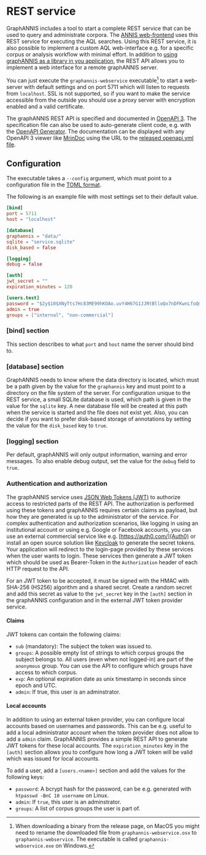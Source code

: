 # REST service

GraphANNIS includes a tool to start a complete REST service that can be used to query and administrate corpora.
The [ANNIS web-frontend](https://github.com/korpling/ANNIS) uses this REST service for executing the AQL searches.
Using this REST service, it is also possible to implement a custom AQL web-interface e.g. for a specific corpus or analysis workflow with minimal effort.
In addition to [using graphANNIS as a library in you application](./embed.md), the REST API allows you to implement a web interface for a remote graphANNIS server.

You can just execute the `graphannis-webservice` executable[^rename] to start a web-server with default settings and on port 5711 which will listen to requests from `localhost`.
SSL is not supported, so if you want to make the service accessible from the outside you should use a proxy server with encryption enabled and a valid certificate.

The graphANNIS REST API is specified and documented in [OpenAPI 3](https://swagger.io/docs/specification/about/).
The specification file can also be used to auto-generate client code, e.g. with the [OpenAPI Generator](https://github.com/OpenAPITools/openapi-generator#overview).
The documentation can be displayed with any OpenAPI 3 viewer like [MrinDoc](https://mrin9.github.io/OpenAPI-Viewer/#/load/https%3A%2F%2Fraw.githubusercontent.com%2Fkorpling%2FgraphANNIS%2Fmaster%2Fwebservice%2Fsrc%2Fopenapi.yml) using the URL to the [released openapi.yml file](https://raw.githubusercontent.com/korpling/graphANNIS/master/webservice/src/openapi.yml).

## Configuration

The executable takes a `--config` argument, which must point to a configuration file in the [TOML format](https://toml.io).

The following is an example file with most settings set to their default value.

```toml
[bind]
port = 5711
host = "localhost"

[database]
graphannis = "data/"
sqlite = "service.sqlite"
disk_based = false

[logging]
debug = false

[auth]
jwt_secret = ""
expiration_minutes = 120

[users.test]
password = "$2y$10$XNyTts7Hc83ME99hKOAo.uvY4H67G1JJRtBlloQx7nDFKwnLfoQmS"
admin = true
groups = ["internal", "non-commercial"]
```

### [bind] section

This section describes to what `port` and `host` name the server should bind to.

### [database] section

GraphANNIS needs to know where the data directory is located, which must be a path given by the value for the `graphannis` key and must point to a directory on the file system of the server.
For configuration unique to the REST service, a small SQLite database is used, which path is given in the value for the `sqlite` key.
A new database file will be created at this path when the service is started and the file does not exist yet.
Also, you can decide if you want to prefer disk-based storage of annotations by setting the value for the `disk_based` key to `true`.

### [logging] section

Per default, graphANNIS will only output information, warning and error messages.
To also enable debug output, set the value for the `debug` field to `true`.

### Authentication and authorization

The graphANNIS service uses [JSON Web Tokens (JWT)](https://jwt.io/) to authorize access to restricted parts of the REST API.
The authorization is performed using these tokens and graphANNIS requires certain claims as payload, but how they are generated is up to the administrator of the service.
For complex authentication and authorization scenarios, like logging in using an institutional account or using e.g. Google or Facebook accounts, you can use an external commercial service like e.g. [https://auth0.com/](Auth0) or install an open source solution like [Keycloak](https://www.keycloak.org/) to generate the secret tokens.
Your application will redirect to the login-page provided by these services when the user wants to login.
These services then generate a JWT token which should be used as Bearer-Token in the `Authorization` header of each HTTP request to the API.

For an JWT token to be accepted, it must be signed with the HMAC with SHA-256 (HS256) algorithm and a shared secret.
Create a random secret and add this secret as value to the `jwt_secret` key in the `[auth]` section in the graphANNIS configuration and in the external JWT token provider service.

#### Claims

JWT tokens can contain the following claims:

- `sub` (mandatory): The subject the token was issued to.
- `groups`: A possible empty list of strings to which corpus groups the subject belongs to. All users (even when not logged-in) are part of the `anonymous` group. You can use the API to configure which groups have access to which corpus.
- `exp`: An optional expiration date as unix timestamp in seconds since epoch and UTC.
- `admin`: If true, this user is an adminstrator.

#### Local accounts

In addition to using an external token provider, you can configure local accounts based on usernames and passwords.
This can be e.g. useful to add a local administrator account when the token provider does not allow to add a `admin` claim.
GraphANNIS provides a simple REST API to generate JWT tokens for these local accounts.
The `expiration_minutes` key in the `[auth]` section allows you to configure how long a JWT token will be valid which was issued for local accounts.

To add a user, add a `[users.<name>]` section and add the values for the following keys:

- `password`: A bcrypt hash for the password, can be e.g. generated with `htpasswd -BnC 10 username` on Linux.
- `admin`: If `true`, this user is an adminstrator.
- `groups`: A list of corpus groups the user is part of.

[^rename]: When downloading a binary from the release page, on MacOS you might need to rename the downloaded file from `graphannis-webservice.osx` to `graphannis-webservice`. The executable is called `graphannis-webservice.exe` on Windows.

